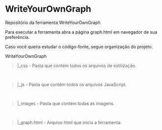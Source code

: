 # WriteYourOwnGraph
Repositório da ferramenta WriteYourOwnGraph

Para executar a ferramenta abra a página graph.html em navegador de sua preferência.

Caso você queira estudar o código-fonte, segue organização do projeto.

WriteYourOwnGraph

<blockquote>|_css - Pasta que contém todos os arquivos de estilização.</blockquote><br/>
<blockquote>|_js - Pasta que contém todos os arquivos JavaScript.</blockquote><br/>
<blockquote>|_images - Pasta que contém todas as imagens.</blockquote><br/>
<blockquote>|_graph.html - Arquivo html que inicia a ferramenta.</blockquote><br/>
